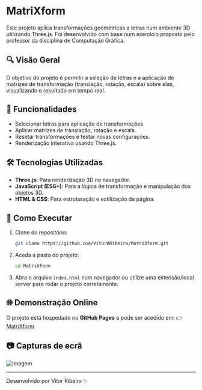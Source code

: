 
# MatriXform

Este projeto aplica transformações geométricas a letras num ambiente 3D utilizando Three.js. Foi desenvolvido com base num exercício proposto pelo professor da disciplina de Computação Gráfica.

## 🔍 Visão Geral
O objetivo do projeto é permitir a seleção de letras e a aplicação de matrizes de transformação (translação, rotação, escala) sobre elas, visualizando o resultado em tempo real.

## 🚀 Funcionalidades
- Selecionar letras para aplicação de transformações.
- Aplicar matrizes de translação, rotação e escala.
- Resetar transformações e testar novas configurações.
- Renderização interativa usando Three.js.

## 🛠️ Tecnologias Utilizadas
- **Three.js**: Para renderização 3D no navegador.
- **JavaScript (ES6+)**: Para a lógica de transformação e manipulação dos objetos 3D.
- **HTML & CSS**: Para estruturação e estilização da página.

## 📌 Como Executar
1. Clone do repositório:
   ```bash
   git clone https://github.com/VitorARibeiro/MatriXform.git
   ```
2. Aceda a pasta do projeto:
   ```bash
   cd MatriXform
   ```
3. Abra o arquivo `index.html` num navegador ou utilize uma extensão/local server para rodar o projeto corretamente.

## 🌐 Demonstração Online
O projeto está hospedado no **GitHub Pages** e pode ser acedido em:
👉 [MatriXform](https://VitorARibeiro.github.io/MatriXform/)

## 📷 Capturas de ecrã
![imagem](https://github.com/user-attachments/assets/986f0e37-c114-4bb6-85ad-1fa935e1fb57)

---

Desenvolvido por Vitor Ribeiro ✨

